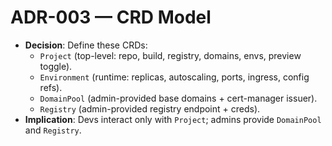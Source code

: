 # ADR-003 — CRD Model

- **Decision**: Define these CRDs:
  - `Project` (top-level: repo, build, registry, domains, envs, preview toggle).
  - `Environment` (runtime: replicas, autoscaling, ports, ingress, config refs).
  - `DomainPool` (admin-provided base domains + cert-manager issuer).
  - `Registry` (admin-provided registry endpoint + creds).
- **Implication**: Devs interact only with `Project`; admins provide `DomainPool` and `Registry`.

